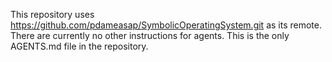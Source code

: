 This repository uses https://github.com/pdameasap/SymbolicOperatingSystem.git as its remote.
There are currently no other instructions for agents. This is the only AGENTS.md file in the repository.
